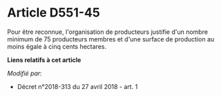# Article D551-45

Pour être reconnue, l'organisation de producteurs justifie d'un nombre minimum de 75 producteurs membres et d'une surface de
production au moins égale à cinq cents hectares.

**Liens relatifs à cet article**

_Modifié par_:

  - Décret n°2018-313 du 27 avril 2018 - art. 1
